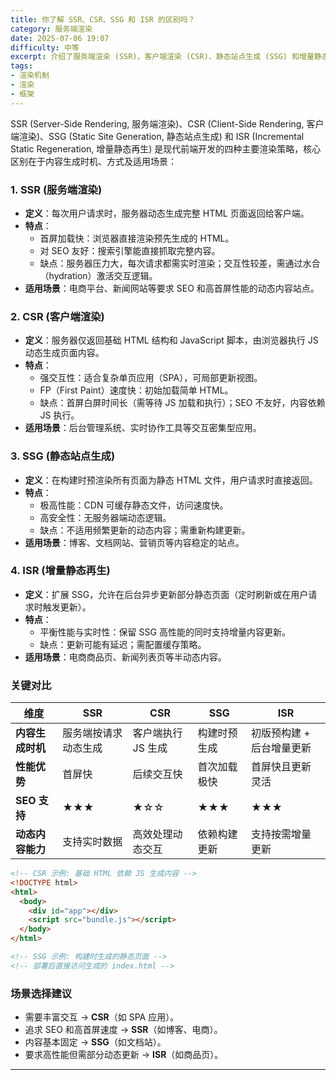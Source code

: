 ```yaml
---
title: 你了解 SSR、CSR、SSG 和 ISR 的区别吗？
category: 服务端渲染
date: 2025-07-06 19:07
difficulty: 中等
excerpt: 介绍了服务端渲染 (SSR)、客户端渲染 (CSR)、静态站点生成 (SSG) 和增量静态再生 (ISR) 的概念及其区别。
tags:
- 渲染机制
- 渲染
- 框架
---
```

SSR (Server-Side Rendering, 服务端渲染)、CSR (Client-Side Rendering, 客户端渲染)、SSG (Static Site Generation, 静态站点生成) 和 ISR (Incremental Static Regeneration, 增量静态再生) 是现代前端开发的四种主要渲染策略，核心区别在于内容生成时机、方式及适用场景：

### 1. SSR (服务端渲染)
- **定义**：每次用户请求时，服务器动态生成完整 HTML 页面返回给客户端。
- **特点**：
  - 首屏加载快：浏览器直接渲染预先生成的 HTML。
  - 对 SEO 友好：搜索引擎能直接抓取完整内容。
  - 缺点：服务器压力大，每次请求都需实时渲染；交互性较差，需通过水合（hydration）激活交互逻辑。
- **适用场景**：电商平台、新闻网站等要求 SEO 和高首屏性能的动态内容站点。

### 2. CSR (客户端渲染)
- **定义**：服务器仅返回基础 HTML 结构和 JavaScript 脚本，由浏览器执行 JS 动态生成页面内容。
- **特点**：
  - 强交互性：适合复杂单页应用（SPA），可局部更新视图。
  - FP（First Paint）速度快：初始加载简单 HTML。
  - 缺点：首屏白屏时间长（需等待 JS 加载和执行）；SEO 不友好，内容依赖 JS 执行。
- **适用场景**：后台管理系统、实时协作工具等交互密集型应用。

### 3. SSG (静态站点生成)
- **定义**：在构建时预渲染所有页面为静态 HTML 文件，用户请求时直接返回。
- **特点**：
  - 极高性能：CDN 可缓存静态文件，访问速度快。
  - 高安全性：无服务器端动态逻辑。
  - 缺点：不适用频繁更新的动态内容；需重新构建更新。
- **适用场景**：博客、文档网站、营销页等内容稳定的站点。

### 4. ISR (增量静态再生)
- **定义**：扩展 SSG，允许在后台异步更新部分静态页面（定时刷新或在用户请求时触发更新）。
- **特点**：
  - 平衡性能与实时性：保留 SSG 高性能的同时支持增量内容更新。
  - 缺点：更新可能有延迟；需配置缓存策略。
- **适用场景**：电商商品页、新闻列表页等半动态内容。

### 关键对比

| **维度**         | **SSR**              | **CSR**            | **SSG**      | **ISR**                   |
| ---------------- | -------------------- | ------------------ | ------------ | ------------------------- |
| **内容生成时机** | 服务端按请求动态生成 | 客户端执行 JS 生成 | 构建时预生成 | 初版预构建 + 后台增量更新 |
| **性能优势**     | 首屏快               | 后续交互快         | 首次加载极快 | 首屏快且更新灵活          |
| **SEO 支持**     | ★★★                  | ★☆☆                | ★★★          | ★★★                       |
| **动态内容能力** | 支持实时数据         | 高效处理动态交互   | 依赖构建更新 | 支持按需增量更新          |

```html
<!-- CSR 示例: 基础 HTML 依赖 JS 生成内容 -->
<!DOCTYPE html>
<html>
  <body>
    <div id="app"></div>
    <script src="bundle.js"></script> 
  </body>
</html>

<!-- SSG 示例: 构建时生成的静态页面 -->
<!-- 部署后直接访问生成的 index.html -->
```

### 场景选择建议
- 需要丰富交互 → **CSR**（如 SPA 应用）。
- 追求 SEO 和高首屏速度 → **SSR**（如博客、电商）。
- 内容基本固定 → **SSG**（如文档站）。
- 要求高性能但需部分动态更新 → **ISR**（如商品页）。

---
